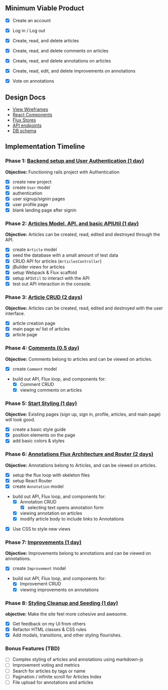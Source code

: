 
## Minimum Viable Product

- [x] Create an account
- [x] Log in / Log out
- [x] Create, read, and delete articles
- [x] Create, read, and delete comments on articles
- [x] Create, read, and delete annotations on articles
- [x] Create, read, edit, and delete improvements on annotations
- [x] Vote on annotations


## Design Docs
* [View Wireframes][views]
* [React Components][components]
* [Flux Stores][stores]
* [API endpoints][api-endpoints]
* [DB schema][schema]

[views]: /views.md
[components]: /components.md
[stores]: /stores.md
[api-endpoints]: /api-endpoints.md
[schema]: /schema.md

## Implementation Timeline

### Phase 1: [Backend setup and User Authentication (1 day)][phase-one]

**Objective:** Functioning rails project with Authentication

- [x] create new project
- [x] create `User` model
- [x] authentication
- [x] user signup/signin pages
- [x] user profile page
- [x] blank landing page after signin

### Phase 2: [Articles Model, API, and basic APIUtil (1 day)][phase-two]

**Objective:** Articles can be created, read, edited and destroyed through
the API.

- [x] create `Article` model
- [x] seed the database with a small amount of test data
- [x] CRUD API for articles (`ArticlesController`)
- [x] jBuilder views for articles
- [x] setup Webpack & Flux scaffold
- [x] setup `APIUtil` to interact with the API
- [x] test out API interaction in the console.

### Phase 3: [Article CRUD (2 days)][phase-three]

**Objective:** Articles can be created, read, edited and destroyed with the user interface.

- [x] article creation page
- [x] main page w/ list of articles
- [x] article page

### Phase 4: [Comments (0.5 day)][phase-four]

**Objective:** Comments belong to articles and can be viewed on articles.

- [x] create `Comment` model
- build out API, Flux loop, and components for:
  - [x] Comment CRUD
  - [x] viewing comments on articles

### Phase 5: [Start Styling (1 day)][phase-five]

**Objective:** Existing pages (sign up, sign in, profile, articles, and main page) will look good.

- [x] create a basic style guide
- [x] position elements on the page
- [x] add basic colors & styles

### Phase 6: [Annotations Flux Architecture and Router (2 days)][phase-six]

**Objective:** Annotations belong to Articles, and can be viewed on articles.

- [x] setup the flux loop with skeleton files
- [x] setup React Router
- [x] create `Annotation` model
- build out API, Flux loop, and components for:
  - [x] Annotation CRUD
      - [x] selecting text opens annotation form
  - [x] viewing annotation on articles
  - [x] modify article body to include links to Annotations
- [x] Use CSS to style new views

### Phase 7: [Improvements (1 day)][phase-seven]

**Objective:** Improvements belong to annotations and can be viewed on annotations.

- [x] create `Improvement` model
- build out API, Flux loop, and components for:
  - [x] Improvement CRUD
  - [x] viewing improvements on annotations

### Phase 8: [Styling Cleanup and Seeding (1 day)][phase-nine]

**objective:** Make the site feel more cohesive and awesome.

- [x] Get feedback on my UI from others
- [x] Refactor HTML classes & CSS rules
- [x] Add modals, transitions, and other styling flourishes.

### Bonus Features (TBD)
- [ ] Complex styling of articles and annotations using markdown-js
- [ ] Improvement voting and metrics
- [ ] Search for articles by tags or name
- [ ] Pagination / infinite scroll for Articles Index
- [ ] File upload for annotations and articles

[phase-one]: /phases/phase1.md
[phase-two]: /phases/phase2.md
[phase-three]: /phases/phase3.md
[phase-four]: /phases/phase4.md
[phase-five]: /phases/phase5.md
[phase-six]: /phases/phase6.md
[phase-seven]: /phases/phase7.md
[phase-eight]: /phases/phase8.md
[phase-nine]: /phases/phase9.md
